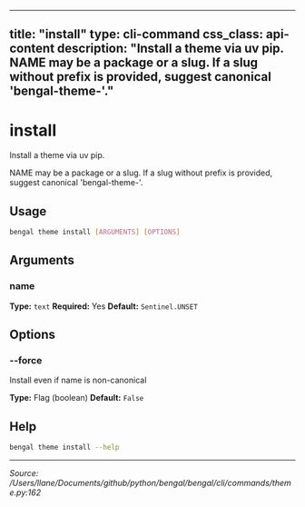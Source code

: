 
---
title: "install"
type: cli-command
css_class: api-content
description: "Install a theme via uv pip.  NAME may be a package or a slug. If a slug without prefix is provided, suggest canonical 'bengal-theme-<slug>'."
---

# install

Install a theme via uv pip.

NAME may be a package or a slug. If a slug without prefix is provided,
suggest canonical 'bengal-theme-<slug>'.


## Usage

```bash
bengal theme install [ARGUMENTS] [OPTIONS]
```

## Arguments

### name

**Type:** `text`
**Required:** Yes
**Default:** `Sentinel.UNSET`


## Options

### --force

Install even if name is non-canonical

**Type:** Flag (boolean)
**Default:** `False`





## Help

```bash
bengal theme install --help
```

---

*Source: /Users/llane/Documents/github/python/bengal/bengal/cli/commands/theme.py:162*
